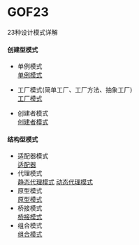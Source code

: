 # GOF23
23种设计模式详解
#### 创建型模式
- 单例模式</br>
[单例模式](https://github.com/SmallNancy/GOF23/tree/master/src/SingletonModel)

- 工厂模式(简单工厂、工厂方法、抽象工厂)</br>
[工厂模式](https://github.com/SmallNancy/GOF23/tree/master/src/Factory)
- 创建者模式</br>
[创建者模式](https://github.com/SmallNancy/GOF23/tree/master/src/builder)

#### 结构型模式
- 适配器模式</br>
[适配器](https://github.com/SmallNancy/GOF23/tree/master/src/adapter)
- 代理模式</br>
[静态代理模式](https://github.com/SmallNancy/GOF23/tree/master/src/staticProxy)
[动态代理模式](https://github.com/SmallNancy/GOF23/tree/master/src/dynamisProxy)
- 原型模式</br>
[原型模式](https://github.com/SmallNancy/GOF23/tree/master/src/prototype)
- 桥接模式</br>
[桥接模式](https://github.com/SmallNancy/GOF23/tree/master/src/bridge)
- 组合模式</br>
[组合模式](https://github.com/SmallNancy/GOF23/tree/master/src/composite)
